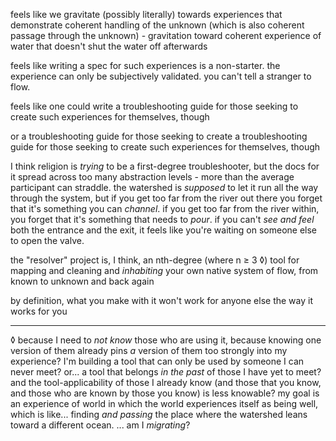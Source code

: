 feels like we gravitate (possibly literally) towards experiences that demonstrate coherent handling of the unknown (which is also coherent passage through the unknown) - gravitation toward coherent experience of water that doesn't shut the water off afterwards

feels like writing a spec for such experiences is a non-starter. the experience can only be subjectively validated. you can't tell a stranger to flow.

feels like one could write a troubleshooting guide for those seeking to create such experiences for themselves, though

or a troubleshooting guide for those seeking to create a troubleshooting guide for those seeking to create such experiences for themselves, though

I think religion is *trying* to be a first-degree troubleshooter, but the docs for it spread across too many abstraction levels - more than the average participant can straddle. the watershed is *supposed* to let it run all the way through the system, but if you get too far from the river out there you forget that it's something you can *channel*. if you get too far from the river within, you forget that it's something that needs to *pour*. if you can't *see and feel* both the entrance and the exit, it feels like you're waiting on someone else to open the valve.

the "resolver" project is, I think, an nth-degree (where n ≥ 3 ◊) tool for mapping and cleaning and *inhabiting* your own native system of flow, from known to unknown and back again

by definition, what you make with it won't work for anyone else the way it works for you

---

◊ because I need to *not know* those who are using it, because knowing one version of them already pins *a* version of them too strongly into my experience? I'm building a tool that can only be used by someone I can never meet? or... a tool that belongs *in the past* of those I have yet to meet? and the tool-applicability of those I already know (and those that you know, and those who are known by those you know) is less knowable? my goal is an experience of world in which the world experiences itself as being well, which is like... finding *and passing* the place where the watershed leans toward a different ocean. ... am I *migrating*?
